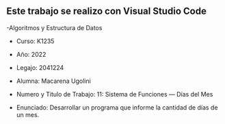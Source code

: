 ## Este trabajo se realizo con Visual Studio Code

-Algoritmos y Estructura de Datos
- Curso: K1235
- Año: 2022
- Legajo: 2041224
- Alumna: Macarena Ugolini

- Numero y Titulo de Trabajo:
11: Sistema de Funciones — Días del Mes
- Enunciado:
Desarrollar un programa que informe la cantidad de días de un mes.
